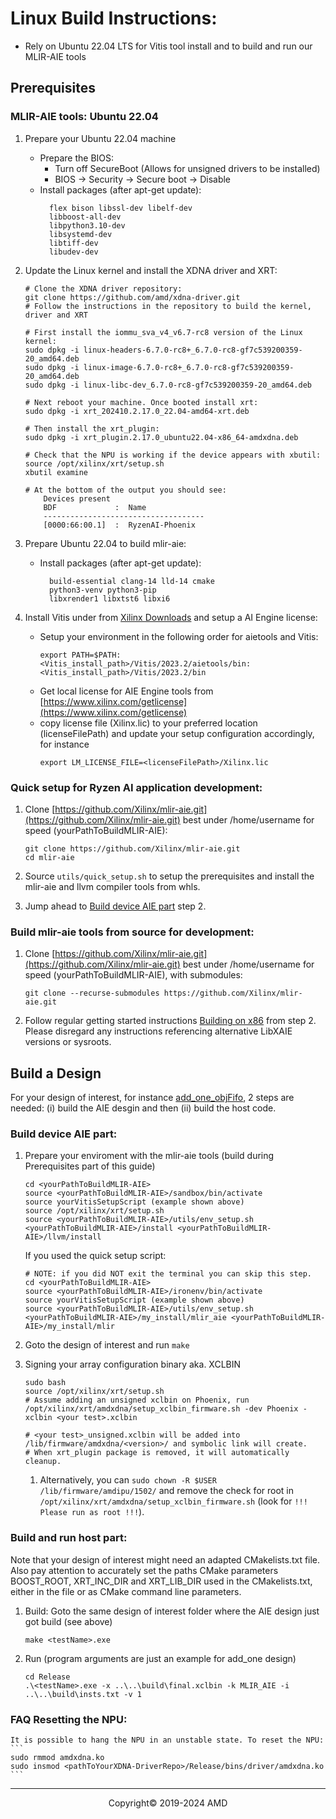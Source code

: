 # Linux Build Instructions: </h1>
- Rely on Ubuntu 22.04 LTS for Vitis tool install and to build and run our MLIR-AIE tools

## Prerequisites
### MLIR-AIE tools: Ubuntu 22.04

1. Prepare your Ubuntu 22.04 machine
    - Prepare the BIOS:
        * Turn off SecureBoot (Allows for unsigned drivers to be installed)
        * BIOS → Security → Secure boot → Disable
    - Install packages (after apt-get update):
      ``` 
        flex bison libssl-dev libelf-dev
        libboost-all-dev
        libpython3.10-dev
        libsystemd-dev 
        libtiff-dev 
        libudev-dev 
      ```

1. Update the Linux kernel and install the XDNA driver and XRT:
    ```
    # Clone the XDNA driver repository:
    git clone https://github.com/amd/xdna-driver.git
    # Follow the instructions in the repository to build the kernel, driver and XRT

    # First install the iommu_sva_v4_v6.7-rc8 version of the Linux kernel:
    sudo dpkg -i linux-headers-6.7.0-rc8+_6.7.0-rc8-gf7c539200359-20_amd64.deb
    sudo dpkg -i linux-image-6.7.0-rc8+_6.7.0-rc8-gf7c539200359-20_amd64.deb 
    sudo dpkg -i linux-libc-dev_6.7.0-rc8-gf7c539200359-20_amd64.deb

    # Next reboot your machine. Once booted install xrt:
    sudo dpkg -i xrt_202410.2.17.0_22.04-amd64-xrt.deb

    # Then install the xrt_plugin:
    sudo dpkg -i xrt_plugin.2.17.0_ubuntu22.04-x86_64-amdxdna.deb

    # Check that the NPU is working if the device appears with xbutil:
    source /opt/xilinx/xrt/setup.sh
    xbutil examine

    # At the bottom of the output you should see:
        Devices present
        BDF             :  Name             
        ------------------------------------
        [0000:66:00.1]  :  RyzenAI-Phoenix 
    ```

1. Prepare Ubuntu 22.04 to build mlir-aie:
    - Install packages (after apt-get update):
      ``` 
        build-essential clang-14 lld-14 cmake
        python3-venv python3-pip
        libxrender1 libxtst6 libxi6
      ```

1. Install Vitis under from [Xilinx Downloads](https://www.xilinx.com/support/download/index.html/content/xilinx/en/downloadNav/vitis.html) and setup a AI Engine license:
    
    - Setup your environment in the following order for aietools and Vitis:
      ```
      export PATH=$PATH:<Vitis_install_path>/Vitis/2023.2/aietools/bin:<Vitis_install_path>/Vitis/2023.2/bin
      ```
    - Get local license for AIE Engine tools from [https://www.xilinx.com/getlicense](https://www.xilinx.com/getlicense) 
    - copy license file (Xilinx.lic) to your preferred location (licenseFilePath) and update your setup configuration accordingly, for instance
      ```
      export LM_LICENSE_FILE=<licenseFilePath>/Xilinx.lic
      ```

### Quick setup for Ryzen AI application development:

1. Clone [https://github.com/Xilinx/mlir-aie.git](https://github.com/Xilinx/mlir-aie.git) best under /home/username for speed (yourPathToBuildMLIR-AIE): 
   ```
   git clone https://github.com/Xilinx/mlir-aie.git
   cd mlir-aie
   ````

1. Source `utils/quick_setup.sh` to setup the prerequisites and
   install the mlir-aie and llvm compiler tools from whls.

1. Jump ahead to [Build device AIE part](#build-device-aie-part) step 2.

### Build mlir-aie tools from source for development:

1. Clone [https://github.com/Xilinx/mlir-aie.git](https://github.com/Xilinx/mlir-aie.git) best under /home/username for speed (yourPathToBuildMLIR-AIE), with submodules: 
   ```
   git clone --recurse-submodules https://github.com/Xilinx/mlir-aie.git
   ````

1. Follow regular getting started instructions [Building on x86](https://xilinx.github.io/mlir-aie/Building.html) from step 2. Please disregard any instructions referencing alternative LibXAIE versions or sysroots.

## Build a Design

For your design of interest, for instance [add_one_objFifo](../reference_designs/ipu-xrt/add_one_objFifo/), 2 steps are needed: (i) build the AIE desgin and then (ii) build the host code.

### Build device AIE part:
1. Prepare your enviroment with the mlir-aie tools (build during Prerequisites part of this guide)

    ```
    cd <yourPathToBuildMLIR-AIE>
    source <yourPathToBuildMLIR-AIE>/sandbox/bin/activate
    source yourVitisSetupScript (example shown above)
    source /opt/xilinx/xrt/setup.sh
    source <yourPathToBuildMLIR-AIE>/utils/env_setup.sh <yourPathToBuildMLIR-AIE>/install <yourPathToBuildMLIR-AIE>/llvm/install
    ```
    If you used the quick setup script:
    ```
    # NOTE: if you did NOT exit the terminal you can skip this step.
    cd <yourPathToBuildMLIR-AIE>
    source <yourPathToBuildMLIR-AIE>/ironenv/bin/activate
    source yourVitisSetupScript (example shown above)
    source <yourPathToBuildMLIR-AIE>/utils/env_setup.sh <yourPathToBuildMLIR-AIE>/my_install/mlir_aie <yourPathToBuildMLIR-AIE>/my_install/mlir
    ```
2. Goto the design of interest and run `make`

3. Signing your array configuration binary aka. XCLBIN
    ```
    sudo bash
    source /opt/xilinx/xrt/setup.sh
    # Assume adding an unsigned xclbin on Phoenix, run
    /opt/xilinx/xrt/amdxdna/setup_xclbin_firmware.sh -dev Phoenix -xclbin <your test>.xclbin

    # <your test>_unsigned.xclbin will be added into /lib/firmware/amdxdna/<version>/ and symbolic link will create.
    # When xrt_plugin package is removed, it will automatically cleanup.
    ```
    1. Alternatively, you can `sudo chown -R $USER /lib/firmware/amdipu/1502/` and remove the check for root in `/opt/xilinx/xrt/amdxdna/setup_xclbin_firmware.sh` (look for `!!! Please run as root !!!`).

### Build and run host part:

Note that your design of interest might need an adapted CMakelists.txt file. Also pay attention to accurately set the paths CMake parameters BOOST_ROOT, XRT_INC_DIR and XRT_LIB_DIR used in the CMakelists.txt, either in the file or as CMake command line parameters.

1. Build: Goto the same design of interest folder where the AIE design just got build (see above)
    ```
    make <testName>.exe
    ```
    
1. Run (program arguments are just an example for add_one design)
    ```
    cd Release
    .\<testName>.exe -x ..\..\build\final.xclbin -k MLIR_AIE -i ..\..\build\insts.txt -v 1
    ```

### FAQ Resetting the NPU:

    It is possible to hang the NPU in an unstable state. To reset the NPU:
    ```
    sudo rmmod amdxdna.ko
    sudo insmod <pathToYourXDNA-DriverRepo>/Release/bins/driver/amdxdna.ko
    ```

-----

<p align="center">Copyright&copy; 2019-2024 AMD</p>
